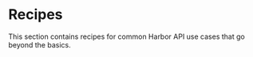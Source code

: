 # Recipes

This section contains recipes for common Harbor API use cases that go beyond the basics.
